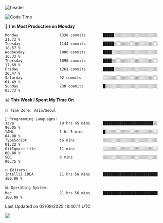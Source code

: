 ![header](https://capsule-render.vercel.app/api?type=Egg&color=timeAuto&height=300&section=header&text=PoPo&fontSize=90&animation=fadeIn)

  <!--START_SECTION:waka-->
![Code Time](http://img.shields.io/badge/Code%20Time-2%2C949%20hrs%2027%20mins-blue)

📅 **I'm Most Productive on Monday** 

```text
Monday                   1338 commits        █████░░░░░░░░░░░░░░░░░░░░   21.72 % 
Tuesday                  1144 commits        █████░░░░░░░░░░░░░░░░░░░░   18.57 % 
Wednesday                1006 commits        ████░░░░░░░░░░░░░░░░░░░░░   16.33 % 
Thursday                 1090 commits        ████░░░░░░░░░░░░░░░░░░░░░   17.69 % 
Friday                   1261 commits        █████░░░░░░░░░░░░░░░░░░░░   20.47 % 
Saturday                 92 commits          ░░░░░░░░░░░░░░░░░░░░░░░░░   01.49 % 
Sunday                   230 commits         █░░░░░░░░░░░░░░░░░░░░░░░░   03.73 % 
```


📊 **This Week I Spent My Time On** 

```text
🕑︎ Time Zone: Asia/Seoul

💬 Programming Languages: 
Java                     19 hrs 45 mins      ███████████████████████░░   90.05 % 
YAML                     1 hr 5 mins         █░░░░░░░░░░░░░░░░░░░░░░░░   04.98 % 
TypeScript               16 mins             ░░░░░░░░░░░░░░░░░░░░░░░░░   01.22 % 
GitIgnore file           11 mins             ░░░░░░░░░░░░░░░░░░░░░░░░░   00.88 % 
SQL                      9 mins              ░░░░░░░░░░░░░░░░░░░░░░░░░   00.75 % 

🔥 Editors: 
IntelliJ IDEA            21 hrs 56 mins      █████████████████████████   100.00 % 

💻 Operating System: 
Mac                      21 hrs 56 mins      █████████████████████████   100.00 % 
```


 Last Updated on 02/09/2025 18:40:11 UTC
<!--END_SECTION:waka-->



<img src="https://capsule-render.vercel.app/api?type=Egg&color=timeAuto&height=300&section=footer&text=PoPo&fontSize=90&animation=fadeIn&reversal=true" />
